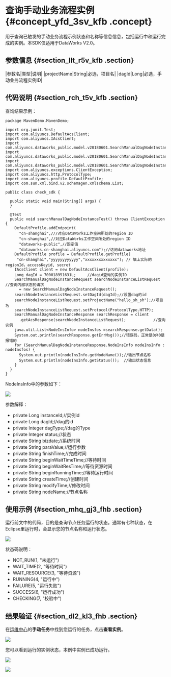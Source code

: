 # 查询手动业务流程实例 {#concept_yfd_3sv_kfb .concept}

用于查询已触发的手动业务流程示例状态和名称等信息信息，包括运行中和运行完成的实例。本SDK仅适用于DataWorks V2.0。

## 参数信息 {#section_llt_r5v_kfb .section}

|参数名|类型|说明|
|projectName|String|必选，项目名|
|dagId|Long|必选，手动业务流程实例ID|

## 代码说明 {#section_rch_t5v_kfb .section}

查询结果示例：

```language-java
package MavenDemo.MavenDemo;

import org.junit.Test;
import com.aliyuncs.DefaultAcsClient;
import com.aliyuncs.IAcsClient;
import com.aliyuncs.dataworks_public.model.v20180601.SearchManualDagNodeInstanceRequest;
import com.aliyuncs.dataworks_public.model.v20180601.SearchManualDagNodeInstanceResponse;
import com.aliyuncs.dataworks_public.model.v20180601.SearchManualDagNodeInstanceResponse.NodeInsInfo;
import com.aliyuncs.exceptions.ClientException;
import com.aliyuncs.http.ProtocolType;
import com.aliyuncs.profile.DefaultProfile;
import com.sun.xml.bind.v2.schemagen.xmlschema.List;

public class check_sdk {

  public static void main(String[] args) {
  }
  
  @Test
  public void searchManualDagNodeInstanceTest() throws ClientException {
    DefaultProfile.addEndpoint(
      "cn-shanghai",///对应DataWorks工作空间所处的region ID
      "cn-shanghai",//对应DataWorks工作空间所处的region ID
      "dataworks-public",//固定值
      "dataworks.cn-shanghai.aliyuncs.com");//访问dataworks地址
    DefaultProfile profile = DefaultProfile.getProfile(
     "cn-shanghai","yyyyyyyyyyyy","xxxxxxxxxxxxxx"); // 填上实际的regionId，accessKeyid, secret
    IAcsClient client = new DefaultAcsClient(profile);
    Long dagId = 700018951631L;     //dagid查询的实例ID
    SearchManualDagNodeInstanceRequest searchNodeInstanceListRequest //查询内部状态的请求
      = new SearchManualDagNodeInstanceRequest();
    searchNodeInstanceListRequest.setDagId(dagId);//设置dag的id
    searchNodeInstanceListRequest.setProjectName("hello_sh_sh");//项目名
    searchNodeInstanceListRequest.setProtocol(ProtocolType.HTTP);
    SearchManualDagNodeInstanceResponse searchResponse = client
      .getAcsResponse(searchNodeInstanceListRequest);            //查询实例
    java.util.List<NodeInsInfo> nodeInsfos =searchResponse.getData();
    System.out.println(searchResponse.getErrMsg());//错误码，正常是0非0是报错的
    for (SearchManualDagNodeInstanceResponse.NodeInsInfo nodeInsInfo : nodeInsfos) {
      System.out.println(nodeInsInfo.getNodeName());//输出节点名称
      System.out.println(nodeInsInfo.getStatus());  //输出状态信息
    }
  }
}
```

NodeInsInfo中的参数如下：

![](http://static-aliyun-doc.oss-cn-hangzhou.aliyuncs.com/assets/img/23432/155358748141637_zh-CN.png)

参数解释：

-   private Long instanceId;//实例id
-   private Long dagId;//dag的id
-   private Integer dagType;//dag的Type
-   private Integer status;//状态
-   private String bizdate;//系统时间
-   private String paraValue;//运行参数
-   private String finishTime;//完成时间
-   private String beginWaitTimeTime;//等待时间
-   private String beginWaitResTime;//等待资源时间
-   private String beginRunningTime;//等待运行时间
-   private String createTime;//创建时间
-   private String modifyTime;//修改时间
-   private String nodeName;//节点名称

## 使用示例 {#section_mhq_gj3_fhb .section}

运行前文中的代码，目的是查询节点任务运行的状态。通常有七种状态，在Eclipse里运行时，会显示您的节点名称和运行状态。

![](http://static-aliyun-doc.oss-cn-hangzhou.aliyuncs.com/assets/img/23432/155358748141642_zh-CN.png)

状态码说明：

-   NOT\_RUN\(1, "未运行"\)
-   WAIT\_TIME\(2, "等待时间"\)
-   WAIT\_RESOURCE\(3, "等待资源"\)
-   RUNNING\(4, "运行中"\)
-   FAILURE\(5, "运行失败"\)
-   SUCCESS\(6, "运行成功"\)
-   CHECKING\(7, "校验中"\)

## 结果验证 {#section_dl2_kl3_fhb .section}

在[运维中心](../../../../../cn.zh-CN/使用指南/运维中心/运维中心概述.md#)的**手动任务**中找到您运行的任务，点击**查看实例**。

![](http://static-aliyun-doc.oss-cn-hangzhou.aliyuncs.com/assets/img/23432/155358748141644_zh-CN.png)

您可以看到运行的实例状态，本例中实例已成功运行。

![](http://static-aliyun-doc.oss-cn-hangzhou.aliyuncs.com/assets/img/23432/155358748141646_zh-CN.png)

![](http://static-aliyun-doc.oss-cn-hangzhou.aliyuncs.com/assets/img/23432/155358748241647_zh-CN.png)

